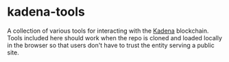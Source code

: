 # kadena-tools

A collection of various tools for interacting with the
[Kadena](https://www.kadena.io/) blockchain. Tools included here should work
when the repo is cloned and loaded locally in the browser so that users don't
have to trust the entity serving a public site.
